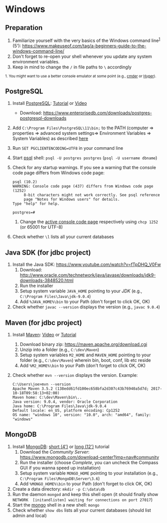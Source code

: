 # Windows

## Preparation

1. Familiarize yourself with the very basics of the Windows command line<sup>[1](#cmd)</sup> (5'): https://www.makeuseof.com/tag/a-beginners-guide-to-the-windows-command-line/
2. Don't forget to re-open your shell whenever you update any system environment variables.
3. Keep in mind to change the `/` in file paths to `\` accordingly

<sup><a name="cmd">1.</a> You might want to use a better console emulator at some point (e.g., [cmder](http://cmder.net/) or [Hyper](https://hyper.is/)).</sup>

## PostgreSQL

1. Install [PostgreSQL](https://www.postgresql.org/download/windows/): [Tutorial](http://www.postgresqltutorial.com/install-postgresql/) or [Video](https://www.youtube.com/watch?v=e1MwsT5FJRQ)
    * Download: https://www.enterprisedb.com/downloads/postgres-postgresql-downloads
2. Add `C:\Program Files\PostgreSQL\11\bin;` to the PATH (computer => properties => advanced system settings=> Environment Variables => System Variables) as described [here](https://stackoverflow.com/questions/30401460/postgres-psql-not-recognized-as-an-internal-or-external-command?answertab=active#tab-top)
3. Run `SET PGCLIENTENCODING=UTF8` in your command line
4. Start [psql](https://www.postgresql.org/docs/current/static/app-psql.html) shell: `psql -U postgres postgres` (`psql -U username dbname`)
5. Check for any startup warnings. If you see a warning that the console code page differs from Windows code page:

    ```none
    psql (10.2)
    WARNING: Console code page (437) differs from Windows code page (1252)
         8-bit characters might not work correctly. See psql reference
         page "Notes for Windows users" for details.
    Type "help" for help.

    postgres=#
    ```
   1. Change the [active console code page](https://ss64.com/nt/chcp.html) respectively using `chcp 1252` (or 65001 for UTF-8)

6. Check whether `\l` lists all your current databases

## Java SDK (for jdbc project)

1. Install the Java SDK: https://www.youtube.com/watch?v=fTpDHQ_V0Fw
    1. Download: http://www.oracle.com/technetwork/java/javase/downloads/jdk9-downloads-3848520.html
    2. Run the installer
    3. Setup system variable `JAVA_HOME` pointing to your *JDK* (e.g., `C:\Program Files\Java\jdk-9.0.4`)
    4. Add `%JAVA_HOME%\bin` to your Path (don't forget to click OK, OK)
2. Check whether `javac --version` displays the version (e.g., `javac 9.0.4`)

## Maven (for jdbc project)

1. Install [Maven](https://maven.apache.org/index.html): [Video](https://youtu.be/dlPjiYyVSlc?t=21s) or [Tutorial](https://downlinko.com/download-install-apache-maven-3-5-0-windows.html)
    1. Download binary zip: https://maven.apache.org/download.cgi
    2. Unzip into a folder (e.g., `C:\dev\Maven`)
    3. Setup system variables `M2_HOME` and `MAVEN_HOME` pointing to your folder (e.g., `C:\dev\Maven`) wherein bin, boot, conf, lib etc reside
    4. Add `%M2_HOME%\bin` to your Path (don't forget to click OK, OK)
2. Check whether `mvn --version` displays the version. Example:

    ```none
    C:\Users\joe>mvn --version
    Apache Maven 3.5.2 (138edd61fd100ec658bfa2d307c43b76940a5d7d; 2017-10-18T09:58:13+02:00)
    Maven home: C:\dev\Maven\bin\..
    Java version: 9.0.4, vendor: Oracle Corporation
    Java home: C:\Program Files\Java\jdk-9.0.4
    Default locale: en_US, platform encoding: Cp1252
    OS name: "windows 10", version: "10.0", arch: "amd64", family: "windows"
    ```

## MongoDB

1. Install [MongoDB](https://www.mongodb.com/): [short (4')](https://www.youtube.com/watch?v=_RQ4lET5ejw) or [long (12')](https://www.coursera.org/learn/introduction-mongodb/lecture/Hadhu/installing-mongodb-on-windows) tutorial
    1. Download the *Community Server*: https://www.mongodb.com/download-center?jmp=nav#community
    2. Run the installer (choose *Complete*, you can uncheck the Compass GUI if you wanna speed up installation)
    3. Setup system variable `MONGO_HOME` pointing to your installation (e.g., `C:\Program Files\MongoDB\Server\3.6`)
    4. Add `%MONGO_HOME%\bin` to your Path (don't forget to click OK, OK)
2. Create a data directory: `mkdir -p C:\data\db`
3. Run the daemon `mongod` and keep this shell open (it should finally show `NETWORK  [initandlisten] waiting for connections on port 27017`)
4. Start the [mongo](https://docs.mongodb.com/manual/mongo/) shell in a new shell: `mongo`
5. Check whether `show dbs` lists all your current databases (should list admin and local)
